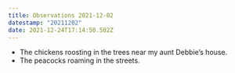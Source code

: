 ```yaml
---
title: Observations 2021-12-02
datestamp: "20211202"
date: 2021-12-24T17:14:50.502Z
---
```

- The chickens roosting in the trees near my aunt Debbie’s house.
- The peacocks roaming in the streets.